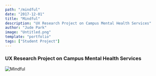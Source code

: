 ```yaml
---
path: "/mindful"
date: "2017-12-01"
title: "Mindful"
description: "UX Research Project on Campus Mental Health Services"
author: "Jude Park"
image: "Untitled.png"
template: "portfolio"
tags: ["Student Project"]
---
```

### UX Research Project on Campus Mental Health Services
<!-- end -->

![Mindful](https://66.media.tumblr.com/e21c9c1cb1fc7042f325ada1cc101dfd/tumblr_po7uj3CO5t1taz7avo1_1280.jpg "Mindful Poster")

<br/>
<br/>